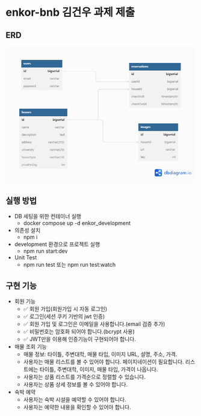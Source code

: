 # enkor-bnb 김건우 과제 제출

## ERD

![](./docs/enkor-bnb-erd.png)

## 실행 방법
- DB 세팅을 위한 컨테이너 실행
  - docker compose up -d enkor_development
- 의존성 설치
  - npm i
- development 환경으로 프로젝트 실행
  - npm run start:dev
- Unit Test
  - npm run test 또는 npm run test:watch

## 구현 기능
- 회원 기능
  - ✅ 회원 가입(회원가입 시 자동 로그인)
  - ✅ 로그인(세션 쿠키 기반의 jwt 인증)
  - ✅ 회원 가입 및 로그인은 이메일을 사용합니다.(email 검증 추가)
  - ✅ 비밀번호는 암호화 되어야 합니다.(bcrypt 사용)
  - ✅ JWT만을 이용해 인증기능이 구현되어야 합니다.
- 매물 조회 기능
  - 매물 정보: 타이틀, 주변대학, 매물 타입, 이미지 URL, 설명, 주소, 가격.
  - 사용자는 매물 리스트를 볼 수 있어야 합니다. 페이지네이션이 필요합니다. 리스트에는 타이틀, 주변대학, 이미지, 매물 타입, 가격이 나옵니다.
  - 사용자는 상품 리스트를 가격순으로 정렬할 수 있습니다.
  - 사용자는 상품 상세 정보를 볼 수 있어야 합니다.
- 숙박 예약
  - 사용자는 숙박 시설을 예약할 수 있어야 합니다.
  - 사용자는 예약한 내용을 확인할 수 있어야 합니다.
